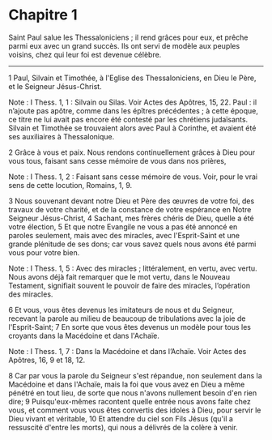 # Chapitre 1

Saint Paul salue les Thessaloniciens ; il rend grâces pour eux, et prêche parmi eux avec un grand succès.
Ils ont servi de modèle aux peuples voisins, chez qui leur foi est devenue célèbre.

***

1 Paul, Silvain et Timothée, à l'Eglise des Thessaloniciens, en Dieu le Père, et le Seigneur Jésus-Christ.

<span class="bible-note">Note : </span> I Thess. 1, 1 : Silvain ou Silas. Voir Actes des Apôtres, 15, 22. Paul : il n’ajoute pas apôtre, comme dans les épîtres précédentes ; à cette époque, ce titre ne lui avait pas encore été contesté par les chrétiens judaïsants. Silvain et Timothée se trouvaient alors avec Paul à Corinthe, et avaient été ses auxiliaires à Thessalonique.

2 Grâce à vous et paix. Nous rendons continuellement grâces à Dieu pour vous tous, faisant sans cesse mémoire de vous dans nos prières,

<span class="bible-note">Note : </span> I Thess. 1, 2 : Faisant sans cesse mémoire de vous. Voir, pour le vrai sens de cette locution, Romains, 1, 9.


3 Nous souvenant devant notre Dieu et Père des œuvres de votre foi, des travaux de votre charité, et de la constance de votre espérance en Notre Seigneur Jésus-Christ, 4 Sachant, mes frères chéris de Dieu, quelle a été votre élection, 5 Et que notre Evangile ne vous a pas été annoncé en paroles seulement, mais avec des miracles, avec l'Esprit-Saint et une grande plénitude de ses dons; car vous savez quels nous avons été parmi vous pour votre bien.

<span class="bible-note">Note : </span> I Thess. 1, 5 : Avec des miracles ; littéralement, en vertu, avec vertu. Nous avons déjà fait remarquer que le mot vertu, dans le Nouveau Testament, signifiait souvent le pouvoir de faire des miracles, l’opération des miracles.

6 Et vous, vous êtes devenus les imitateurs de nous et du Seigneur, recevant la parole au milieu de beaucoup de tribulations avec la joie de l'Esprit-Saint; 7 En sorte que vous êtes devenus un modèle pour tous les croyants dans la Macédoine et dans l'Achaïe.

<span class="bible-note">Note : </span> I Thess. 1, 7 : Dans la Macédoine et dans l’Achaïe. Voir Actes des Apôtres, 16, 9 et 18, 12.

8 Car par vous la parole du Seigneur s'est répandue, non seulement dans la Macédoine et dans l'Achaïe, mais la foi que vous avez en Dieu a même pénétré en tout lieu, de sorte que nous n'avons nullement besoin d'en rien dire; 9 Puisqu'eux-mêmes racontent quelle entrée nous avons faite chez vous, et comment vous vous êtes convertis des idoles à Dieu, pour servir le Dieu vivant et véritable, 10 Et attendre du ciel son Fils Jésus (qu'il a ressuscité d'entre les morts), qui nous a délivrés de la colère à venir.

